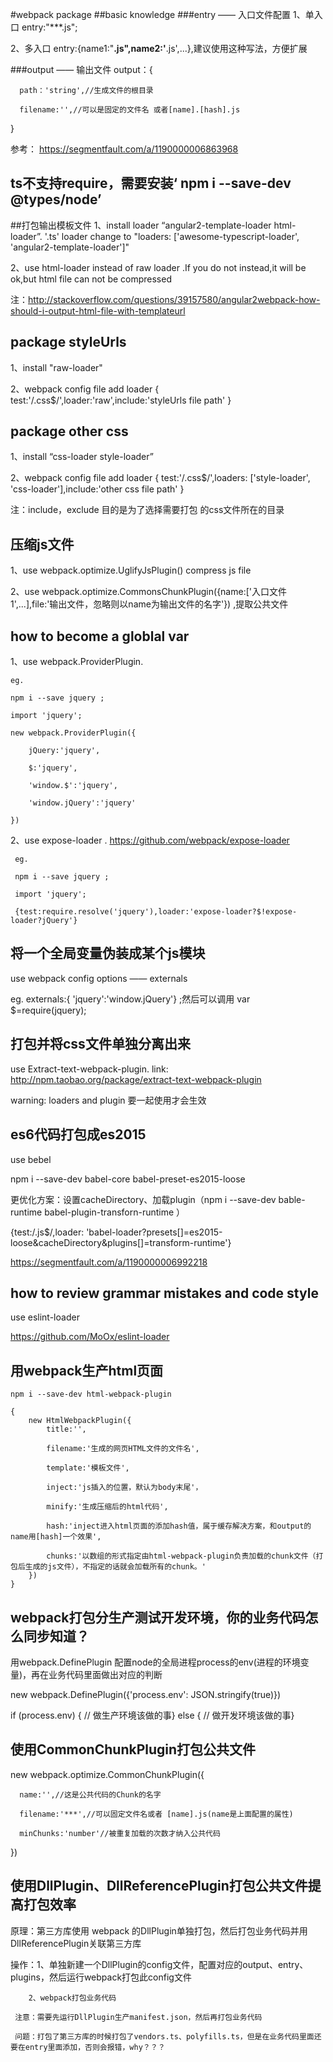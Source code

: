 #webpack package
##basic knowledge
###entry —— 入口文件配置
 1、单入口 entry:"***.js";

 2、多入口 entry:{name1:"**.js",name2:'**.js',...},建议使用这种写法，方便扩展

###output —— 输出文件
  output：{

      path：'string',//生成文件的根目录 
      
      filename:'',//可以是固定的文件名 或者[name].[hash].js

  }

参考： https://segmentfault.com/a/1190000006863968

## ts不支持require，需要安装‘ npm i --save-dev @types/node’

##打包输出模板文件
 1、install loader “angular2-template-loader html-loader”. '.ts' loader change to "loaders: ['awesome-typescript-loader', 'angular2-template-loader']"
 
 2、use html-loader instead of raw loader .If you do not instead,it will be ok,but html file can not be compressed 
 
 注：http://stackoverflow.com/questions/39157580/angular2webpack-how-should-i-output-html-file-with-templateurl

## package styleUrls 
 1、install "raw-loader" 

 2、webpack config file add loader { test:'/\.css$/',loader:'raw',include:'styleUrls file path' } 

## package other css
 1、install “css-loader style-loader”
 
 2、webpack config file add loader { test:'/\.css$/',loaders: ['style-loader', 'css-loader'],include:'other css file path' }
 
 注：include，exclude 目的是为了选择需要打包 的css文件所在的目录

## 压缩js文件
 1、use webpack.optimize.UglifyJsPlugin() compress js file

 2、use webpack.optimize.CommonsChunkPlugin({name:['入口文件1',...],file:'输出文件，忽略则以name为输出文件的名字'}) ,提取公共文件

## how to become a globlal var 
 1、use webpack.ProviderPlugin.
   
    eg.

    npm i --save jquery ;

    import 'jquery';

    new webpack.ProviderPlugin({

        jQuery:'jquery',
        
        $:'jquery',

        'window.$':'jquery',
        
        'window.jQuery':'jquery'
   
    })

  2、use expose-loader  . https://github.com/webpack/expose-loader
     
     eg.
    
     npm i --save jquery ;

     import 'jquery';

     {test:require.resolve('jquery'),loader:'expose-loader?$!expose-loader?jQuery'}


## 将一个全局变量伪装成某个js模块
   use webpack config options —— externals 

   eg. externals:{ 'jquery':'window.jQuery'} ;然后可以调用 var $=require(jquery);   

    
## 打包并将css文件单独分离出来
  use Extract-text-webpack-plugin.  link: http://npm.taobao.org/package/extract-text-webpack-plugin
  
  warning: loaders and plugin 要一起使用才会生效

## es6代码打包成es2015
  use bebel 

  npm i --save-dev babel-core babel-preset-es2015-loose
  
  更优化方案：设置cacheDirectory、加载plugin（npm i --save-dev bable-runtime babel-plugin-transforn-runtime ）

  {test:/\.js$/,loader: 'babel-loader?presets[]=es2015-loose&cacheDirectory&plugins[]=transform-runtime'}

  https://segmentfault.com/a/1190000006992218

## how to review grammar mistakes and code style
   use eslint-loader

   https://github.com/MoOx/eslint-loader

## 用webpack生产html页面
    npm i --save-dev html-webpack-plugin

    {
        new HtmlWebpackPlugin({
            title:'',

            filename:'生成的网页HTML文件的文件名',

            template:'模板文件',

            inject:'js插入的位置，默认为body末尾'，

            minify:'生成压缩后的html代码',

            hash:'inject进入html页面的添加hash值，属于缓存解决方案，和output的name用[hash]一个效果',

            chunks:'以数组的形式指定由html-webpack-plugin负责加载的chunk文件（打包后生成的js文件），不指定的话就会加载所有的chunk。'
        })
    }

## webpack打包分生产测试开发环境，你的业务代码怎么同步知道？
  用webpack.DefinePlugin 配置node的全局进程process的env(进程的环境变量)，再在业务代码里面做出对应的判断

  new webpack.DefinePlugin({'process.env': JSON.stringify(true)})

  if (process.env) { // 做生产环境该做的事} else { // 做开发环境该做的事}

## 使用CommonChunkPlugin打包公共文件
  new webpack.optimize.CommonChunkPlugin({

      name:'',//这是公共代码的Chunk的名字

      filename:'***',//可以固定文件名或者 [name].js(name是上面配置的属性)

      minChunks:'number'//被重复加载的次数才纳入公共代码

  })

## 使用DllPlugin、DllReferencePlugin打包公共文件提高打包效率
  原理：第三方库使用 webpack 的DllPlugin单独打包，然后打包业务代码并用DllReferencePlugin关联第三方库
  
  操作：1、单独新建一个DllPlugin的config文件，配置对应的output、entry、plugins，然后运行webpack打包此config文件
        
        2、webpack打包业务代码

     注意：需要先运行DllPlugin生产manifest.json，然后再打包业务代码

     问题：打包了第三方库的时候打包了vendors.ts、polyfills.ts，但是在业务代码里面还要在entry里面添加，否则会报错，why？？？
